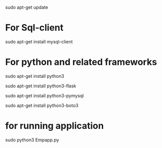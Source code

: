 sudo apt-get update
# For Sql-client
sudo apt-get install mysql-client

# For python and related frameworks

sudo apt-get install python3  

sudo apt-get install python3-flask  

sudo apt-get install python3-pymysql  

sudo apt-get install python3-boto3

# for running application
sudo python3 Empapp.py

